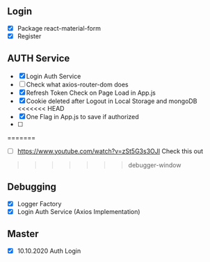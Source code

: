## Login
* [X] Package react-material-form 
* [X] Register

## AUTH Service
* [X] Login Auth Service
* [ ] Check what axios-router-dom does
* [X] Refresh Token Check on Page Load in App.js
* [X] Cookie deleted after Logout in Local Storage and mongoDB
<<<<<<< HEAD
* [X] One Flag in App.js to save if authorized
* [ ] 
=======
* [ ] https://www.youtube.com/watch?v=zSt5G3s3OJI Check this out
>>>>>>> debugger-window

## Debugging
* [X] Logger Factory
* [X] Login Auth Service (Axios Implementation)

## Master
* [X] 10.10.2020 Auth Login
